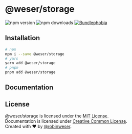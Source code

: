 # @weser/storage

<img alt="npm version" src="https://badge.fury.io/js/@weser%2Fstorage.svg"> <img alt="npm downloads" src="https://img.shields.io/npm/dm/@weser/storage.svg"> <a href="https://bundlephobia.com/result?p=@weser/storage@latest"><img alt="Bundlephobia" src="https://img.shields.io/bundlephobia/minzip/@weser/storage.svg"></a>

## Installation

```sh
# npm
npm i --save @weser/storage
# yarn
yarn add @weser/storage
# pnpm
pnpm add @weser/storage
```

## Documentation

## License

@weser/storage is licensed under the [MIT License](http://opensource.org/licenses/MIT).<br>
Documentation is licensed under [Creative Common License](http://creativecommons.org/licenses/by/4.0/).<br>
Created with ♥ by [@robinweser](http://weser.io).
